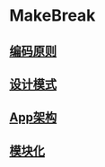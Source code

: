# MakeBreak

## [编码原则](./developer/programming_principles.md.md)

## [设计模式](./design_patterns/design_patterns.md)

## [App架构](./architecture/architecture.md)

## [模块化](./architecture/modularization.md)
